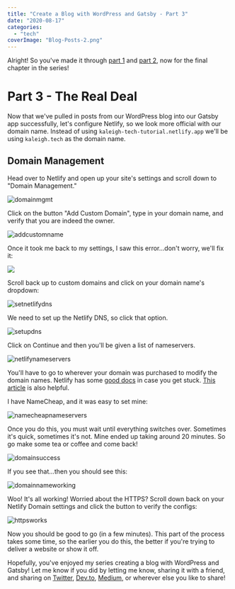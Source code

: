 ```yaml
---
title: "Create a Blog with WordPress and Gatsby - Part 3"
date: "2020-08-17"
categories: 
  - "tech"
coverImage: "Blog-Posts-2.png"
---
```


Alright! So you've made it through [part 1](https://kaleigh.dev/blog/wordpress-gatsby-part-1) and [part 2](https://kaleigh.dev/blog/wordpress-gatsby-part-2), now for the final chapter in the series!

# Part 3 - The Real Deal

Now that we've pulled in posts from our WordPress blog into our Gatsby app successfully, let's configure Netlify, so we look more official with our domain name. Instead of using `kaleigh-tech-tutorial.netlify.app` we'll be using `kaleigh.tech` as the domain name.

## Domain Management

Head over to Netlify and open up your site's settings and scroll down to "Domain Management."

![domainmgmt](images/domainmgmt-1024x661.png)

Click on the button "Add Custom Domain", type in your domain name, and verify that you are indeed the owner.

![addcustomname](images/addcustomname-1024x575.png)

Once it took me back to my settings, I saw this error...don't worry, we'll fix it:

![](images/netlifyerror-1024x493.png)

Scroll back up to custom domains and click on your domain name's dropdown:

![setnetlifydns](images/setnetlifydns-1024x349.png)

We need to set up the Netlify DNS, so click that option.

![setupdns](images/setupdns-1024x829.png)

Click on Continue and then you'll be given a list of nameservers.

![netlifynameservers](images/netlifynameservers-1024x768.png)

You'll have to go to wherever your domain was purchased to modify the domain names. Netlify has some [good docs](https://docs.netlify.com/domains-https/custom-domains/) in case you get stuck. [This article](https://david.darn.es/tutorial/2020/07/28/switching-to-netlify-dns/) is also helpful.

I have NameCheap, and it was easy to set mine:

![namecheapnameservers](images/namecheapnameservers-1024x305.png)

Once you do this, you must wait until everything switches over. Sometimes it's quick, sometimes it's not. Mine ended up taking around 20 minutes. So go make some tea or coffee and come back!

![domainsuccess](images/domainsuccess-1024x516.png)

If you see that...then you should see this:

![domainnameworking](images/domainnameworking-1024x924.png)

Woo! It's all working! Worried about the HTTPS? Scroll down back on your Netlify Domain settings and click the button to verify the configs:

![httpsworks](images/https-1024x375.png)

Now you should be good to go (in a few minutes). This part of the process takes some time, so the earlier you do this, the better if you're trying to deliver a website or show it off.

Hopefully, you've enjoyed my series creating a blog with WordPress and Gatsby! Let me know if you did by letting me know, sharing it with a friend, and sharing on [Twitter](https://twitter.com/kaleighscruggs/status/1292808208206225409), [Dev.to](https://dev.to/kaleigh/series/8220), [Medium](https://medium.com/@kaleighscruggs), or wherever else you like to share!
